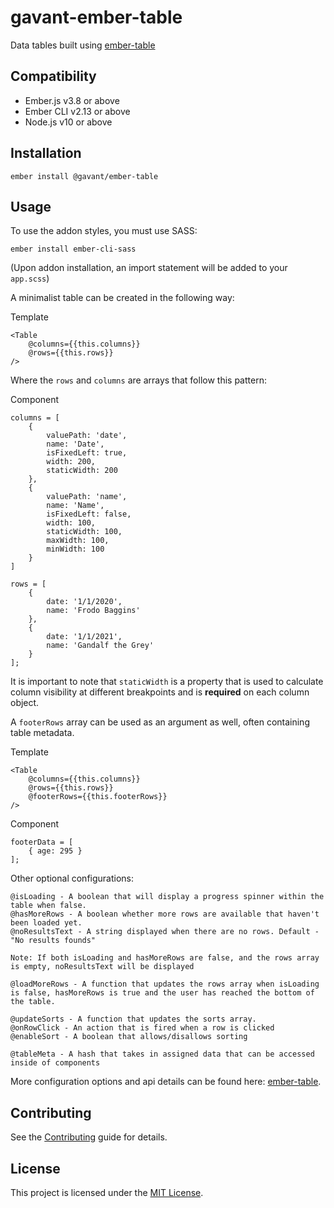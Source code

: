 # gavant-ember-table

Data tables built using [ember-table](https://github.com/Addepar/ember-table)

## Compatibility

-   Ember.js v3.8 or above
-   Ember CLI v2.13 or above
-   Node.js v10 or above

## Installation

```
ember install @gavant/ember-table
```

## Usage

To use the addon styles, you must use SASS:

```
ember install ember-cli-sass
```

(Upon addon installation, an import statement will be added to your `app.scss`)

A minimalist table can be created in the following way:

Template

```
<Table
    @columns={{this.columns}}
    @rows={{this.rows}}
/>
```

Where the `rows` and `columns` are arrays that follow this pattern:

Component

```
columns = [
    {
        valuePath: 'date',
        name: 'Date',
        isFixedLeft: true,
        width: 200,
        staticWidth: 200
    },
    {
        valuePath: 'name',
        name: 'Name',
        isFixedLeft: false,
        width: 100,
        staticWidth: 100,
        maxWidth: 100,
        minWidth: 100
    }
]

rows = [
    {
        date: '1/1/2020',
        name: 'Frodo Baggins'
    },
    {
        date: '1/1/2021',
        name: 'Gandalf the Grey'
    }
];
```

It is important to note that `staticWidth` is a property that is used to calculate column visibility at different breakpoints and is **required** on each column object.

A `footerRows` array can be used as an argument as well, often containing table metadata.

Template

```
<Table
    @columns={{this.columns}}
    @rows={{this.rows}}
    @footerRows={{this.footerRows}}
/>
```

Component

```
footerData = [
    { age: 295 }
];
```

Other optional configurations:

```
@isLoading - A boolean that will display a progress spinner within the table when false.
@hasMoreRows - A boolean whether more rows are available that haven't been loaded yet.
@noResultsText - A string displayed when there are no rows. Default - "No results founds"

Note: If both isLoading and hasMoreRows are false, and the rows array is empty, noResultsText will be displayed

@loadMoreRows - A function that updates the rows array when isLoading is false, hasMoreRows is true and the user has reached the bottom of the table.

@updateSorts - A function that updates the sorts array.
@onRowClick - An action that is fired when a row is clicked
@enableSort - A boolean that allows/disallows sorting

@tableMeta - A hash that takes in assigned data that can be accessed inside of components
```

More configuration options and api details can be found here: [ember-table](https://github.com/Addepar/ember-table).

## Contributing

See the [Contributing](CONTRIBUTING.md) guide for details.

## License

This project is licensed under the [MIT License](LICENSE.md).
